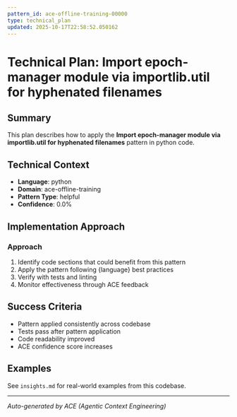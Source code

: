 ```yaml
---
pattern_id: ace-offline-training-00000
type: technical_plan
updated: 2025-10-17T22:58:52.050162
---
```

# Technical Plan: Import epoch-manager module via importlib.util for hyphenated filenames

## Summary

This plan describes how to apply the **Import epoch-manager module via importlib.util for hyphenated filenames** pattern in python code.

## Technical Context

- **Language**: python
- **Domain**: ace-offline-training
- **Pattern Type**: helpful
- **Confidence**: 0.0%

## Implementation Approach

### Approach

1. Identify code sections that could benefit from this pattern
2. Apply the pattern following {language} best practices
3. Verify with tests and linting
4. Monitor effectiveness through ACE feedback

## Success Criteria

- Pattern applied consistently across codebase
- Tests pass after pattern application
- Code readability improved
- ACE confidence score increases

## Examples

See `insights.md` for real-world examples from this codebase.

---

*Auto-generated by ACE (Agentic Context Engineering)*
